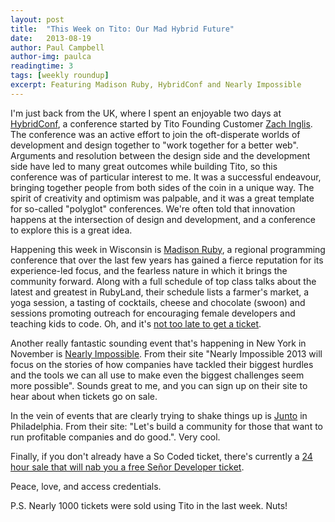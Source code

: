```yaml
---
layout: post
title:  "This Week on Tito: Our Mad Hybrid Future"
date:   2013-08-19
author: Paul Campbell
author-img: paulca
readingtime: 3
tags: [weekly roundup]
excerpt: Featuring Madison Ruby, HybridConf and Nearly Impossible
---
```


I'm just back from the UK, where I spent an enjoyable two days at [HybridConf](http://hybridconf.net/), a conference started by Tito Founding Customer [Zach Inglis](https://twitter.com/zachinglis). The conference was an active effort to join the oft-disperate worlds of development and design together to "work together for a better web". Arguments and resolution between the design side and the development side have led to many great outcomes while building Tito, so this conference was of particular interest to me. It was a successful endeavour, bringing together people from both sides of the coin in a unique way. The spirit of creativity and optimism was palpable, and it was a great template for so-called "polyglot" conferences. We're often told that innovation happens at the intersection of design and development, and a conference to explore this is a great idea.

Happening this week in Wisconsin is [Madison Ruby](http://madisonruby.org), a regional programming conference that over the last few years has gained a fierce reputation for its experience-led focus, and the fearless nature in which it brings the community forward. Along with a full schedule of top class talks about the latest and greatest in RubyLand, their schedule lists a farmer's market, a yoga session, a tasting of cocktails, cheese and chocolate (swoon) and sessions promoting outreach for encouraging female developers and teaching kids to code. Oh, and it's [not too late to get a ticket](https://tito.io/sapling/madison-ruby-2013).

Another really fantastic sounding event that's happening in New York in November is [Nearly Impossible](http://nearlyimpossible.org). From their site "Nearly Impossible 2013 will focus on the stories of how companies have tackled their biggest hurdles and the tools we can all use to make even the biggest challenges seem more possible". Sounds great to me, and you can sign up on their site to hear about when tickets go on sale.

In the vein of events that are clearly trying to shake things up is [Junto](http://junto.org/) in Philadelphia. From their site: "Let's build a community for those that want to run profitable companies and do good.". Very cool.

Finally, if you don't already have a So Coded ticket, there's currently a [24 hour sale that will nab you a free Señor Developer ticket](https://news.ycombinator.com/item?id=6236450).

Peace, love, and access credentials.

P.S. Nearly 1000 tickets were sold using Tito in the last week. Nuts!
